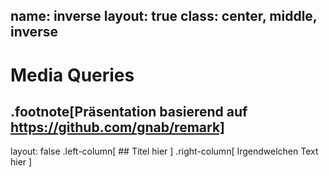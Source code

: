 name: inverse
layout: true
class: center, middle, inverse
---
# Media Queries

.footnote[Präsentation basierend auf https://github.com/gnab/remark]
---
layout: false
.left-column[
    ## Titel hier
]
.right-column[
    Irgendwelchen Text hier
]
